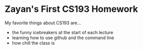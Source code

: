 # Zayan's First CS193 Homework

My favorite things about CS193 are...
- the funny icebreakers at the start of each lecture
- learning how to use github and the command line
- how chill the class is
